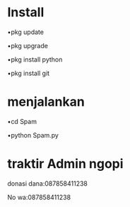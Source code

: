 # Install
•pkg update

•pkg upgrade

•pkg install python

•pkg install git


# menjalankan
•cd Spam

•python Spam.py

# traktir Admin ngopi
donasi dana:087858411238

No wa:087858411238
